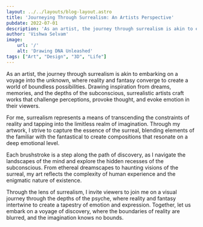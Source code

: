 ```yaml
---
layout: ../../layouts/blog-layout.astro
title: 'Journeying Through Surrealism: An Artists Perspective'
pubdate: 2022-07-01
description: 'As an artist, the journey through surrealism is akin to embarking on a voyage into the unknown, where reality and fantasy converge to create a world of boundless possibilities.'
author: 'Vishwa Selvam'
image:
    url: '/'
    alt: 'Drawing DNA Unleashed'
tags: ["Art", "Design", "3D", "Life"]
---
```

As an artist, the journey through surrealism is akin to embarking on a voyage into the unknown, where reality and fantasy converge to create a world of boundless possibilities. Drawing inspiration from dreams, memories, and the depths of the subconscious, surrealistic artists craft works that challenge perceptions, provoke thought, and evoke emotion in their viewers.

For me, surrealism represents a means of transcending the constraints of reality and tapping into the limitless realm of imagination. Through my artwork, I strive to capture the essence of the surreal, blending elements of the familiar with the fantastical to create compositions that resonate on a deep emotional level.

Each brushstroke is a step along the path of discovery, as I navigate the landscapes of the mind and explore the hidden recesses of the subconscious. From ethereal dreamscapes to haunting visions of the surreal, my art reflects the complexity of human experience and the enigmatic nature of existence.

Through the lens of surrealism, I invite viewers to join me on a visual journey through the depths of the psyche, where reality and fantasy intertwine to create a tapestry of emotion and expression. Together, let us embark on a voyage of discovery, where the boundaries of reality are blurred, and the imagination knows no bounds.